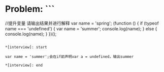 # Problem: ```
//提升变量  请输出结果并进行解释
var name = 'spring';
(function () {
    if (typeof name === 'undefined') {
      var name = 'summer';
      console.log(name);
    } else {
      console.log(name);
    }
})();
```

*[interview]: start

var name = 'summer';会在if前声明var a = undefined，输出summer

*[interview]: end
